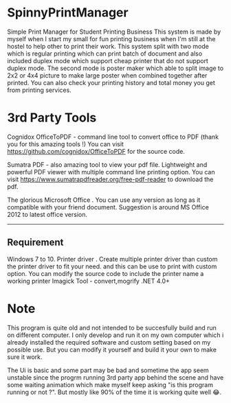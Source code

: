 # SpinnyPrintManager
Simple Print Manager for Student Printing Business
This system is made by myself when I start my small for fun printing business when I'm still at the hostel to help other to print their work.
This system split with two mode which is regular printing which can print batch of document and also included duplex mode which support cheap printer that do not support duplex mode.
The second mode is poster maker which able to split image to 2x2 or 4x4 picture to make large poster when combined together after printed.
You can also check your printing history and total money you get from printing services.

# 3rd Party Tools
Cognidox OfficeToPDF - command line tool to convert office to PDF (thank you for this amazing tools !)
You can visit https://github.com/cognidox/OfficeToPDF for the source code.

Sumatra PDF - also amazing tool to view your pdf file. Lightweight and powerful PDF viewer with multiple command line printing option.
You can visit https://www.sumatrapdfreader.org/free-pdf-reader to download the pdf.

The glorious Microsoft Office . You can use any version as long as it compatible with your friend document. Suggestion is around MS Office 2012 to latest office version.

---------------
Requirement
----------------
Windows 7 to 10. 
Printer driver . Create multiple printer driver than custom the printer driver to fit your need. and this can be use to print with custom option. You can modify the source code to include the printer name
a working printer
Imagick Tool - convert,mogrify
.NET 4.0+

# Note
This program is quite old and not intended to be succesfully build and run on different computer. I only develop and run it on my own computer which i already installed the required software and custom setting based on my possible use. But you can modify it yourself and build it your own to make sure it work.

The Ui is basic and some part may be bad and sometime the app seem unstable since the progrm running 3rd party app behind the scene and have some waiting animation 
which make myself keep asking "is this program running or not ?". But mostly like 90% of the time it is working quite well 😂.
